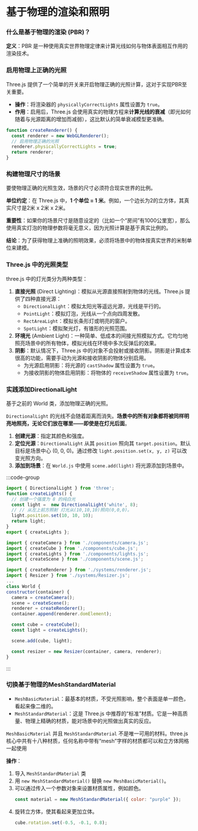 # 基于物理的渲染和照明

### 什么是基于物理的渲染 (PBR)？

**定义**：PBR 是一种使用真实世界物理定律来计算光线如何与物体表面相互作用的渲染技术。


### 启用物理上正确的光照

Three.js 提供了一个简单的开关来开启物理正确的光照计算，这对于实现PBR至关重要。

* **操作**：将渲染器的 `physicallyCorrectLights` 属性设置为 `true`。
* **作用**：启用后，Three.js 会使用真实的物理方程来**计算光线的衰减**（即光如何随着与光源距离的增加而减弱），这比默认的简单衰减模型更准确。

```js
function createRenderer() {
  const renderer = new WebGLRenderer();
  // 启用物理正确的光照
  renderer.physicallyCorrectLights = true;
  return renderer;
}
```

### 构建物理尺寸的场景

要使物理正确的光照生效，场景的尺寸必须符合现实世界的比例。

**单位约定**：在 Three.js 中，**1 个单位 = 1 米**。例如，一个边长为2的立方体，其真实尺寸是2米 x 2米 x 2米。

**重要性**：如果你的场景尺寸是随意设定的（比如一个“房间”有1000公里宽），那么使用真实灯泡的物理参数将毫无意义，因为光照计算是基于真实比例的。

**结论**：为了获得物理上准确的照明效果，必须将场景中的物体按真实世界的米制单位来建模。

### Three.js 中的光照类型

three.js 中的灯光类分为两种类型：

1. **直接光照** (Direct Lighting)：模拟从光源直接照射到物体的光线。Three.js 提供了四种直接光源：
   - `DirectionalLight`：模拟太阳光等遥远光源，光线是平行的。
   - `PointLight`：模拟灯泡，光线从一个点向四周发散。
   - `RectAreaLight`：模拟长条形灯或明亮的窗户。
   - `SpotLight`：模拟聚光灯，有锥形的光照范围。
2. **环境光** (Ambient Light)：一种简单、低成本的间接光照模拟方式。它均匀地照亮场景中的所有物体，模拟光线在环境中多次反弹后的效果。
3. **阴影**：默认情况下，Three.js 中的对象不会投射或接收阴影。阴影是计算成本很高的功能，需要手动为光源和接收阴影的物体分别启用。
   - 为光源启用阴影：将光源的 `castShadow` 属性设置为 `true`。
   - 为接收阴影的物体启用阴影：将物体的 `receiveShadow` 属性设置为 `true`。

### 实践添加DirectionalLight

基于之前的 World 类，添加物理正确的光照。

`DirectionalLight` 的光线不会随着距离而消失。**场景中的所有对象都将被同样明亮地照亮，无论它们放在哪里——即使是在灯光后面**。

1. **创建光源**：指定其颜色和强度。
2. **定位光源**：`DirectionalLight` 从其 `position` 照向其 `target.position`。默认目标是场景中心 (0, 0, 0)。通过修改 `light.position.set(x, y, z)` 可以改变光照方向。
3. **添加到场景**：在 `World.js` 中使用 `scene.add(light)` 将光源添加到场景中。

:::code-group 
```js [createLights.js]
import { DirectionalLight } from 'three';
function createLights() {
  // 创建一个强度为 8 的纯白光
  const light =  new DirectionalLight('white', 8);
  // // 从左上前方照射 灯光从(10,10,10)照向(0,0,0)。
  light.position.set(10, 10, 10); 
  return light;
}
export { createLights };
```
```js {3,17,19} [World.js]
import { createCamera } from './components/camera.js';
import { createCube } from './components/cube.js';
import { createLights } from './components/lights.js';
import { createScene } from './components/scene.js';

import { createRenderer } from './systems/renderer.js';
import { Resizer } from './systems/Resizer.js';
...
class World {
constructor(container) {
  camera = createCamera();
  scene = createScene();
  renderer = createRenderer();
  container.append(renderer.domElement);

  const cube = createCube();
  const light = createLights();

  scene.add(cube, light);

  const resizer = new Resizer(container, camera, renderer);
}
```
:::


### 切换基于物理的MeshStandardMaterial

* `MeshBasicMaterial`：最基本的材质，不受光照影响，整个表面是单一颜色，看起来像二维的。
* `MeshStandardMaterial`：这是 Three.js 中推荐的“标准”材质。它是一种高质量、物理上精确的材质，能对场景中的光照做出真实的反应。

`MeshBasicMaterial` 并且 `MeshStandardMaterial` 不是唯一可用的材料。three.js 核心中共有十八种材质，任何名称中带有“mesh”字样的材质都可以和立方体网格一起使用


**操作**：
1. 导入 `MeshStandardMaterial` 类
2. 用 `new MeshStandardMaterial()` 替换 `new MeshBasicMaterial()`。
3. 可以通过传入一个参数对象来设置材质属性，例如颜色。
   ```js
   const material = new MeshStandardMaterial({ color: "purple" });
   ```
4. 旋转立方体，使其看起来更加立体。
    ```js
    cube.rotation.set(-0.5, -0.1, 0.8);
    ```

